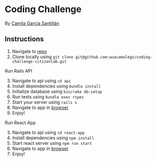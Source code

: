 # Coding Challenge

By [Camila García Santillán](mailto:camilagsantillan@gmail.com)

## Instructions

1. Navigate to [repo](https://github.com/wuacamolegs/coding-challenge-citizenlab.git)
2. Clone locally using
   `git clone git@github.com:wuacamolegs/coding-challenge-citizenlab.git`

Run Rails API

3. Navigate to api using `cd api`
4. Install dependencies using `bundle install`
5. Initialize database using `bin/rake db:setup`
6. Run tests using `bundle exec rspec`
7. Start your server using `rails s`
8. Navigate to app in [browser](http://localhost:3000)
9. Enjoy!

Run React App

3. Navigate to api using `cd react-app`
4. Install dependencies using `npm install`
5. Start react server using `npm run start`
6. Navigate to app in [browser](http://localhost:5000)
7. Enjoy!
